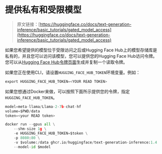 # 提供私有和受限模型

> 原文链接：[https://huggingface.co/docs/text-generation-inference/basic_tutorials/gated_model_access](https://huggingface.co/docs/text-generation-inference/basic_tutorials/gated_model_access)

如果您希望提供的模型位于受限访问之后或Hugging Face Hub上的模型存储库是私有的，并且您可以访问该模型，您可以提供您的Hugging Face Hub访问令牌。您可以从[Hugging Face Hub令牌页面](https://huggingface.co/settings/tokens)生成并复制一个读取令牌。

如果您正在使用CLI，请设置`HUGGING_FACE_HUB_TOKEN`环境变量。例如：

```py
export HUGGING_FACE_HUB_TOKEN=<YOUR READ TOKEN>
```

如果您想通过Docker来做，可以按照下面所示提供您的令牌，指定`HUGGING_FACE_HUB_TOKEN`。

```py
model=meta-llama/Llama-2-7b-chat-hf
volume=$PWD/data
token=<your READ token>

docker run --gpus all \
    --shm-size 1g \
    -e HUGGING_FACE_HUB_TOKEN=$token \
    -p 8080:80 \
    -v $volume:/data ghcr.io/huggingface/text-generation-inference:1.4 \
    --model-id $model
```
